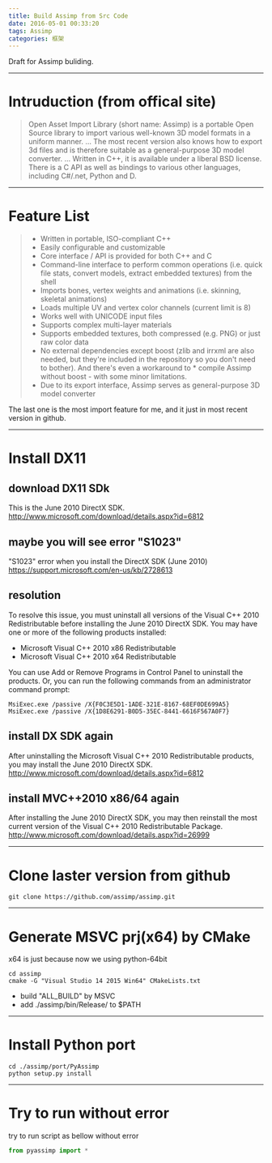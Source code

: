```yaml
---
title: Build Assimp from Src Code
date: 2016-05-01 00:33:20
tags: Assimp
categories: 框架
---
```


Draft for Assimp buliding.

------

# Intruduction (from offical site)

> Open Asset Import Library (short name: Assimp) is a portable Open Source library to import
> various well-known 3D model formats in a uniform manner.
> ...
> The most recent version also knows how to export 3d files and is therefore suitable as a
> general-purpose 3D model converter.
> ...
> Written in C++, it is available under a liberal BSD license.
> There is a C API as well as bindings to various other languages, including C#/.net, Python and D.

------

# Feature List

> * Written in portable, ISO-compliant C++
> * Easily configurable and customizable
> * Core interface / API is provided for both C++ and C
> * Command-line interface to perform common operations (i.e. quick file stats, convert models, extract embedded textures) from the shell
> * Imports bones, vertex weights and animations (i.e. skinning, skeletal animations)
> * Loads multiple UV and vertex color channels (current limit is 8)
> * Works well with UNICODE input files
> * Supports complex multi-layer materials
> * Supports embedded textures, both compressed (e.g. PNG) or just raw color data
> * No external dependencies except boost (zlib and irrxml are also needed, but they're included in the repository so you don't need to bother). And there's even a workaround to * compile Assimp without boost - with some minor limitations.
> * Due to its export interface, Assimp serves as general-purpose 3D model converter

The last one is the most import feature for me, and it just in most recent version in github.

------

# Install DX11

## download DX11 SDk

This is the June 2010 DirectX SDK.
http://www.microsoft.com/download/details.aspx?id=6812

## maybe you will see error "S1023"

"S1023" error when you install the DirectX SDK (June 2010)
https://support.microsoft.com/en-us/kb/2728613

## resolution

To resolve this issue, you must uninstall all versions of the Visual C++ 2010 Redistributable before installing the June 2010 DirectX SDK. You may have one or more of the following products installed:

- Microsoft Visual C++ 2010 x86 Redistributable
- Microsoft Visual C++ 2010 x64 Redistributable

You can use Add or Remove Programs in Control Panel to uninstall the products.
Or, you can run the following commands from an administrator command prompt:

```
MsiExec.exe /passive /X{F0C3E5D1-1ADE-321E-8167-68EF0DE699A5}
MsiExec.exe /passive /X{1D8E6291-B0D5-35EC-8441-6616F567A0F7}
```

## install DX SDK again

After uninstalling the Microsoft Visual C++ 2010 Redistributable products,
you may install the June 2010 DirectX SDK.
http://www.microsoft.com/download/details.aspx?id=6812

## install MVC++2010 x86/64 again

After installing the June 2010 DirectX SDK,
you may then reinstall the most current version of the Visual C++ 2010 Redistributable Package.
http://www.microsoft.com/download/details.aspx?id=26999

------

# Clone laster version from github

```shell
git clone https://github.com/assimp/assimp.git
```

------

# Generate MSVC prj(x64) by CMake

x64 is just because now we using python-64bit

```
cd assimp
cmake -G "Visual Studio 14 2015 Win64" CMakeLists.txt
```

- build "ALL_BUILD" by MSVC
- add ./assimp/bin/Release/  to $PATH

------

# Install Python port

```shell
cd ./assimp/port/PyAssimp
python setup.py install

```

------

# Try to run without error

try to run script as bellow without error

```python
from pyassimp import *
```
